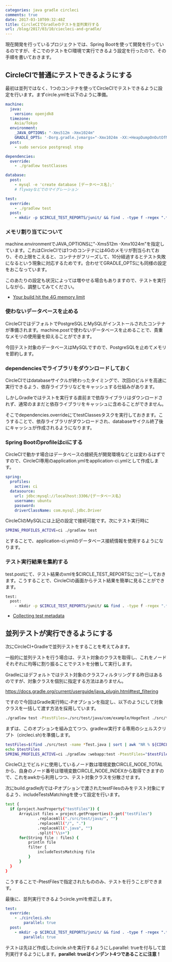 ```yaml
---
categories: java gradle circleci
comments: true
date: 2017-03-10T09:32:48Z
title: CircleCIでGradleのテストを並列実行する
url: /blog/2017/03/10/ciecleci-and-gradle/
---
```


現在開発を行っているプロジェクトでは、Spring Bootを使って開発を行っているのですが、そこでのテストをCI環境で実行できるよう設定を行ったので、その手順を書いておきます。

## CircleCIで普通にテストできるようにする

最初は並列ではなく、1つのコンテナを使ってCircleCIでテストできるように設定を行います。まずcircle.ymlを以下のように準備。

``` yml circle.yml
machine:
  java:
    version: openjdk8
  timezone:
    Asia/Tokyo
  environment:
    _JAVA_OPTIONS: "-Xms512m -Xmx1024m"
    GRADLE_OPTS: '-Dorg.gradle.jvmargs="-Xmx1024m -XX:+HeapDumpOnOutOfMemoryError"'
  post:
    - sudo service postgresql stop

dependencies:
  override:
    - ./gradlew testClasses

database:
  post:
    - mysql -e 'create database [データベース名];'
    # flywayなどでのマイグレーション

test:
  override:
    - ./gradlew test
  post:
    - mkdir -p $CIRCLE_TEST_REPORTS/junit/ && find . -type f -regex ".*/build/test-results/.*xml" -exec cp {} $CIRCLE_TEST_REPORTS/junit/ \;:
```

### メモリ割り当てについて

machine.environmentでJAVA_OPTIONSに"-Xms512m -Xmx1024m"を指定しています。これはCircleCIでは1つのコンテナには4Gのメモリが割当られており、その上限をこえると、コンテナがフリーズして、10分経過するとテスト失敗になるという現象に対応するためです。合わせてGRADLE_OPTSにも同様の設定をおこなっています。

このあたりの設定も状況によっては増やせる場合もありますので、テストを実行しながら、調整してみてください。

- [Your build hit the 4G memory limit](https://circleci.com/docs/1.0/oom/)

### 使わないデータベースを止める

CircleCIではデフォルトでPostgreSQLとMySQLがインストールされたコンテナが準備されます。machine.postで使わないデータベースを止めることで、貴重なメモリの使用量を抑えることができます。

今回テスト対象のデータベースはMySQLですので、PostgreSQLを止めてメモリを節約します。

### dependenciesでライブラリをダウンロードしておく

CircleCIではdatabaseサイクルが終わったタイミングで、次回のビルドを高速に実行できるよう、依存ライブラリなどをキャッシュする仕組みがあります。

しかしGradleではテストを実行する直前まで依存ライブラリはダウンロードされず、通常のままだと依存ライブラリをキャッシュに含めることができません。

そこでdependencies.overrideにてtestClassesタスクを実行しておきます。こうすることで、依存ライブラリがダウンロードされ、databaseサイクル終了後にキャッシュが作成されるようになります。

### Spring Bootのprofileはciにする

CircleCIで動かす場合はデータベースの接続先が開発環境などとは変わるはずですので、CircleCI専用のapplication.ymlをapplication-ci.ymlとして作成します。

``` yml application-ci.yml
spring:
  profiles:
    active: ci
  datasource:
    url: jdbc:mysql://localhost:3306/{データベース名}
    username: ubuntu
    password:
    driverClassName: com.mysql.jdbc.Driver
```

CircleCIのMySQLには上記の設定で接続可能です。次にテスト実行時に

``` bash
SPRING_PROFILES_ACTIVE=ci ./gradlew test
```

とすることで、application-ci.ymlのデータベース接続情報を使用するようになります。

### テスト実行結果を集約する
test.postにて、テスト結果のxmlを$CIRCLE_TEST_REPORTSにコピーしておきます。こうすることで、CircleCIの画面からテスト結果を簡単に見ることができます。

``` bash
test:
  post:
    - mkdir -p $CIRCLE_TEST_REPORTS/junit/ && find . -type f -regex ".*/build/test-results/.*xml" -exec cp {} $CIRCLE_TEST_REPORTS/junit/ \;:
```

- [Collecting test metadata](https://circleci.com/docs/1.0/test-metadata/#gradle-junit-results)

## 並列テストが実行できるようにする

次にCircleCI+Gradleで並列テストをすることを考えてみます。

一般的に並列テストを行う場合は、テスト対象のクラスを取得し、これをノードそれぞれに均等に割り振ることでテストを分散して実行します。

Gradleにはデフォルトではテスト対象のクラスフィルタリングする昨日はあるのですが、対象クラスを個別に指定する方法はありません。

https://docs.gradle.org/current/userguide/java_plugin.html#test_filtering

ですので今回はGradle実行時に-Pオプションを指定し、以下のようにして対象クラスを一括して渡す方法を採用しています。

``` bash
./gradlew test -PtestFiles=./src/test/java/com/example/HogeTest ./src/test/java/com/example/FugaTest ....以下テスト対象クラスを列挙
```

まずは、このオプションを組み立てつつ、gradleｗ実行する専用のシェルスクリプト（circleci.sh)を準備します。

``` bash circleci.sh
testFiles=$(find ./src/test -name *Test.java | sort | awk "NR % ${CIRCLE_NODE_TOTAL} == ${CIRCLE_NODE_INDEX}")
echo $testFiles
SPRING_PROFILES_ACTIVE=ci ./gradlew :webapp:test -PtestFiles="$testFiles"
```

CircleCI上でビルドに使用しているノード数は環境変数CIRCLE_NODE_TOTALから、自身のノード番号は環境変数CIRCLE_NODE_INDEXから取得できますので、これをawkから利用しつつ、テスト対象クラスを分散させます。

次にbuild.gradle内では-Pオプションで渡されたtestFilesのみをテスト対象にするよう、includeTestsMatchingを使って設定を行います。

``` bash build.gradle
test {
  if (project.hasProperty("testFiles")) {
      ArrayList files = project.getProperties().get("testFiles")
              .replaceAll("./src/test/java/", "")
              .replaceAll("/", ".")
              .replaceAll(".java", "")
              .split("\\s+")
      for(String file : files) {
          println file
          filter {
              includeTestsMatching file
          }
      }
  }  
}
```

こうすることで-PtestFilesで指定されたもののみ、テストを行うことができます。

最後に、並列実行できるようcircle.ymlを修正します。

``` yml circle.yml
test:
  override:
    - ./circleci.sh:
        parallel: true
  post:
    - mkdir -p $CIRCLE_TEST_REPORTS/junit/ && find . -type f -regex ".*/build/test-results/.*xml" -exec cp {} $CIRCLE_TEST_REPORTS/junit/ \;:
        parallel: true
```

テストは先ほど作成したcircle.shを実行するようにしparallel: trueを付与して並列実行するようにします。**parallel: trueはインデント4つであることに注意！**
